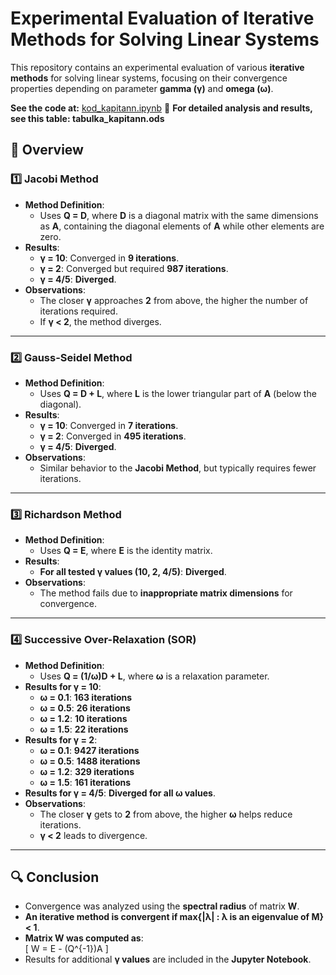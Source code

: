 # Experimental Evaluation of Iterative Methods for Solving Linear Systems  

This repository contains an experimental evaluation of various **iterative methods** for solving linear systems, 
focusing on their convergence properties depending on parameter **gamma (γ)** and **omega (ω)**.  

**See the code at:** [kod_kapitann.ipynb](./kod_kapitann.ipynb)
📄 **For detailed analysis and results, see this table: tabulka_kapitann.ods**

## 📌 Overview  

### 1️⃣ Jacobi Method
- **Method Definition**:  
  - Uses **Q = D**, where **D** is a diagonal matrix with the same dimensions as **A**, containing the diagonal elements of **A** while other elements are zero.  
- **Results**:  
  - **γ = 10**: Converged in **9 iterations**.  
  - **γ = 2**: Converged but required **987 iterations**.  
  - **γ = 4/5**: **Diverged**.  
- **Observations**:  
  - The closer **γ** approaches **2** from above, the higher the number of iterations required.  
  - If **γ < 2**, the method diverges.  

---

### 2️⃣ Gauss-Seidel Method
- **Method Definition**:  
  - Uses **Q = D + L**, where **L** is the lower triangular part of **A** (below the diagonal).  
- **Results**:  
  - **γ = 10**: Converged in **7 iterations**.  
  - **γ = 2**: Converged in **495 iterations**.  
  - **γ = 4/5**: **Diverged**.  
- **Observations**:  
  - Similar behavior to the **Jacobi Method**, but typically requires fewer iterations.  

---

### 3️⃣ Richardson Method
- **Method Definition**:  
  - Uses **Q = E**, where **E** is the identity matrix.  
- **Results**:  
  - **For all tested γ values (10, 2, 4/5)**: **Diverged**.  
- **Observations**:  
  - The method fails due to **inappropriate matrix dimensions** for convergence.  

---

### 4️⃣ Successive Over-Relaxation (SOR) 
- **Method Definition**:  
  - Uses **Q = (1/ω)D + L**, where **ω** is a relaxation parameter.  
- **Results for γ = 10**:  
  - **ω = 0.1**: **163 iterations**  
  - **ω = 0.5**: **26 iterations**  
  - **ω = 1.2**: **10 iterations**  
  - **ω = 1.5**: **22 iterations**  
- **Results for γ = 2**:  
  - **ω = 0.1**: **9427 iterations**  
  - **ω = 0.5**: **1488 iterations**  
  - **ω = 1.2**: **329 iterations**  
  - **ω = 1.5**: **161 iterations**  
- **Results for γ = 4/5**: **Diverged for all ω values**.  
- **Observations**:  
  - The closer **γ** gets to **2** from above, the higher **ω** helps reduce iterations.  
  - **γ < 2** leads to divergence.  

---

## 🔍 Conclusion  
- Convergence was analyzed using the **spectral radius** of matrix **W**.  
- **An iterative method is convergent if max{|λ| : λ is an eigenvalue of M} < 1**.  
- **Matrix W was computed as**:  
  \[
  W = E - (Q^{-1})A
  \]  
- Results for additional **γ values** are included in the **Jupyter Notebook**.  

